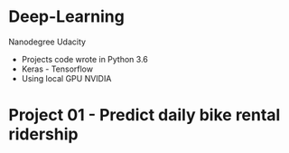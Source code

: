 # Deep-Learning
Nanodegree Udacity

* Projects code wrote in Python 3.6
* Keras - Tensorflow
* Using local GPU NVIDIA

# Project 01 - Predict daily bike rental ridership
